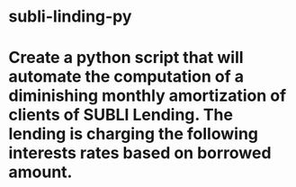 # subli-linding-py

# Create a python script that will automate the computation of a diminishing monthly amortization of clients of SUBLI Lending. The lending is charging the following interests rates based on borrowed amount.